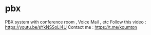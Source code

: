 # pbx
PBX system with conference room , Voice Mail , etc 
Follow this video :
https://youtu.be/sYkNSSoLI4U
Contact me :
https://t.me/koumton
